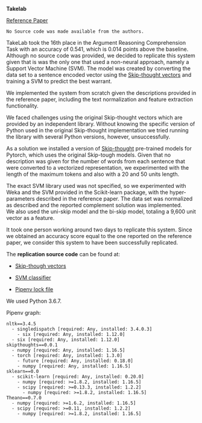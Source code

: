 **Takelab**

[Reference Paper](https://www.aclweb.org/anthology/S18-1192/)

```
No Source code was made available from the authors.
```


TakeLab took the 16th place in the Argument Reasoning Comprehension Task with an accuracy of 0.541, which is 0.014 points above the baseline.
Although no source code was provided, we decided to replicate this system given that is was the only one that used a non-neural approach, namely a Support Vector Machine (SVM).
The model was created by converting the data set to a sentence encoded vector using the [Skip-thought vectors](https://arxiv.org/abs/1506.06726) and training a SVM to predict the best warrant.

We implemented the system from scratch given the descriptions provided in the reference paper, including the text normalization and feature extraction functionality.

We faced challenges using the original Skip-thought vectors which are provided by an independent library.
Without knowing the specific version of Python used in the original Skip-thought implementation we tried running the library with several Python versions, however, unsuccessfully.

As a solution we installed a version of [Skip-thought](ttps://pypi.org/project/skipthoughts/) pre-trained models for Pytorch, which uses the original Skip-tough models.
Given that no description was given for the number of words from each sentence that were converted to a vectorized representation, we experimented with the length of the maximum tokens and also with a 20 and 50 units length.

The exact SVM library used was not specified, so we experimented with Weka and the SVM provided in the Scikit-learn package, with the hyper-parameters described in the reference paper.
The data set was normalized as described and the reported complement solution was implemented.  
We also used the uni-skip model and the bi-skip model, totaling a 9,600 unit vector as a feature.

It took one person working around two days to replicate this system.
Since we obtained an accuracy score equal to the one reported on the reference paper, we consider this system to have been successfully replicated.

The **replication source code** can be found at:

* [Skip-though vectors](takelab_vectors/)

* [SVM classifier](takelab_svm.py)

* [Pipenv lock file](takelab_Pipfile.lock)

We used Python 3.6.7.

Pipenv graph:

```
nltk==3.4.5
  - singledispatch [required: Any, installed: 3.4.0.3]
    - six [required: Any, installed: 1.12.0]
  - six [required: Any, installed: 1.12.0]
skipthoughts==0.0.1
  - numpy [required: Any, installed: 1.16.5]
  - torch [required: Any, installed: 1.3.0]
    - future [required: Any, installed: 0.18.0]
    - numpy [required: Any, installed: 1.16.5]
sklearn==0.0
  - scikit-learn [required: Any, installed: 0.20.0]
    - numpy [required: >=1.8.2, installed: 1.16.5]
    - scipy [required: >=0.13.3, installed: 1.2.2]
      - numpy [required: >=1.8.2, installed: 1.16.5]
Theano==0.7.0
  - numpy [required: >=1.6.2, installed: 1.16.5]
  - scipy [required: >=0.11, installed: 1.2.2]
    - numpy [required: >=1.8.2, installed: 1.16.5]
```
